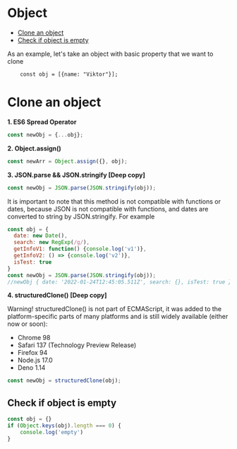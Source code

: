 # Object

- [Clone an object](#clone-an-object)
- [Check if object is empty](#check-if-object-is-empty)

As an example, let's take an object with basic property that we want to clone
```
    const obj = [{name: "Viktor"}];
```

# Clone an object
**1. ES6 Spread Operator**
```js
const newObj = {...obj};
```
**2. Object.assign()** 
```js
const newArr = Object.assign({}, obj);
```
**3. JSON.parse && JSON.stringify [Deep copy]**

```js
const newObj = JSON.parse(JSON.stringify(obj));
```
It is important to note that this method is not compatible with functions or dates, because JSON is not compatible with functions, and dates are converted to string by JSON.stringify.
For example
```js
const obj = {
  date: new Date(),
  search: new RegExp(/g/),
  getInfoV1: function() {console.log('v1')},
  getInfoV2: () => {console.log('v2')},
  isTest: true
}
const newObj = JSON.parse(JSON.stringify(obj));
//newObj { date: '2022-01-24T12:45:05.511Z', search: {}, isTest: true }
```
**4. structuredClone() [Deep copy]**

Warning! structuredClone() is not part of ECMAScript, it was added to the platform-specific parts of many platforms and is still widely available (either now or soon):
* Chrome 98
* Safari 137 (Technology Preview Release)
* Firefox 94
* Node.js 17.0
* Deno 1.14
```js
const newObj = structuredClone(obj);

```


## Check if object is empty
```js
const obj = {}
if (Object.keys(obj).length === 0) {
    console.log('empty')
}

```
